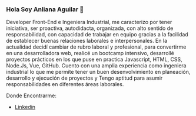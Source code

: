 ### Hola Soy Anliana Aguilar 👋

<!--
**AnlianaAguilar/AnlianaAguilar** is a ✨ _special_ ✨ repository because its `README.md` (this file) appears on your GitHub profile.-->

Developer Front-End e Ingeniera Industrial, me caracterizo por tener iniciativa, ser proactiva, autodidacta, organizada, con alto sentido de responsabilidad, con capacidad de trabajar en equipo gracias a la facilidad de establecer buenas relaciones laborales e interpersonales. En la actualidad decidí cambiar de rubro laboral y profesional, para convertirme en una desarrolladora web, realicé un bootcamp intensivo, desarrollé proyectos prácticos en los que puse en practica Javascript, HTML, CSS, Node.Js, Vue, GitHub. Cuento con una amplia experiencia como ingeniera industrial lo que me permite tener un buen desenvolvimiento en planeación, desarrollo y ejecución de proyectos y Tengo aptitud para asumir responsabilidades en diferentes áreas laborales.


Donde Encontrarme:
- [Linkedin](https://www.linkedin.com/in/anliana-aguilar-b73a2583/?locale=en_US)
